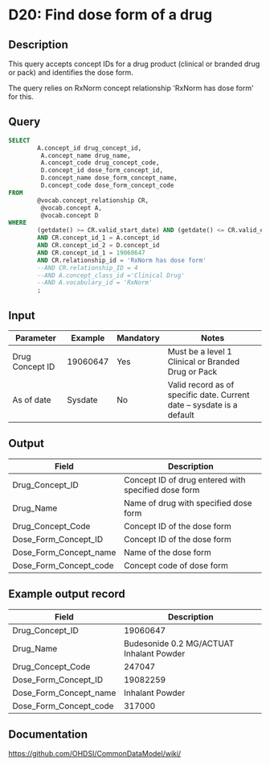 <!---
Group:drug
Name:D20 Find dose form of a drug
Author:Patrick Ryan
CDM Version: 5.3
-->

# D20: Find dose form of a drug

## Description
This query accepts concept IDs for a drug product (clinical or branded drug or pack) and identifies the dose form.

The query relies on RxNorm concept relationship 'RxNorm has dose form' for this.

## Query
```sql
SELECT
        A.concept_id drug_concept_id,
         A.concept_name drug_name,
         A.concept_code drug_concept_code,
         D.concept_id dose_form_concept_id,
         D.concept_name dose_form_concept_name,
         D.concept_code dose_form_concept_code
FROM
        @vocab.concept_relationship CR,
         @vocab.concept A,
         @vocab.concept D
WHERE
        (getdate() >= CR.valid_start_date) AND (getdate() <= CR.valid_end_date)
        AND CR.concept_id_1 = A.concept_id
        AND CR.concept_id_2 = D.concept_id
        AND CR.concept_id_1 = 19060647
        AND CR.relationship_id = 'RxNorm has dose form'
        --AND CR.relationship_ID = 4
        --AND A.concept_class_id ='Clinical Drug'
        --AND A.vocabulary_id = 'RxNorm'
        ;
```

## Input

| Parameter |  Example |  Mandatory |  Notes |
| --- | --- | --- | --- |
|  Drug Concept ID |  19060647 |  Yes | Must be a level 1 Clinical or Branded Drug or Pack |
|  As of date |  Sysdate |  No | Valid record as of specific date. Current date – sysdate is a default |

## Output

| Field |  Description |
| --- | --- |
|  Drug_Concept_ID |  Concept ID of drug entered with specified dose form |
|  Drug_Name |  Name of drug with specified dose form |
|  Drug_Concept_Code |  Concept ID of the dose form |
|  Dose_Form_Concept_ID |  Concept ID of the dose form |
|  Dose_Form_Concept_name |  Name of the dose form |
|  Dose_Form_Concept_code |  Concept code of dose form |

## Example output record

| Field |  Description |
| --- | --- |
|  Drug_Concept_ID |  19060647 |
|  Drug_Name |  Budesonide 0.2 MG/ACTUAT Inhalant Powder |
|  Drug_Concept_Code |  247047 |
|  Dose_Form_Concept_ID |  19082259 |
|  Dose_Form_Concept_name |  Inhalant Powder |
|  Dose_Form_Concept_code |  317000 |

## Documentation
https://github.com/OHDSI/CommonDataModel/wiki/
